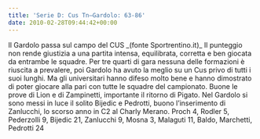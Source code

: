 ```yaml
---
title: 'Serie D: Cus Tn–Gardolo: 63-86'
date: 2010-02-28T09:44:42+00:00
---
```

Il Gardolo passa sul campo del CUS \_(fonte Sportrentino.it)\_ Il punteggio non rende giustizia a una partita intensa, equilibrata, corretta e ben giocata da entrambe le squadre. Per tre quarti di gara nessuna delle formazioni è riuscita a prevalere, poi Gardolo ha avuto la meglio su un Cus privo di tutti i suoi lunghi. Ma gli universitari hanno difeso molto bene e hanno dimostrato di poter giocare alla pari con tutte le squadre del campionato. Buone le prove di Lion e di Zampinetti, importante il ritorno di Pigato. Nel Gardolo si sono messi in luce il solito Bijedic e Pedrotti, buono l’inserimento di Zanlucchi, lo scorso anno in C2 al Charly Merano.
Proch 4, Rodler 5, Pederzolli 9, Bijedic 21, Zanlucchi 9, Mosna 3, Malaguti 11, Baldo, Marchetti, Pedrotti 24